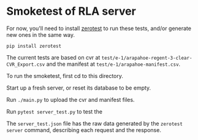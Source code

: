 # Smoketest of RLA server

For now, you'll need to install [zerotest](https://github.com/jjyr/zerotest) to run these tests, and/or generate new ones in the same way.

`pip install zerotest`

The current tests are based on cvr at `test/e-1/arapahoe-regent-3-clear-CVR_Export.csv` and the manifest at `test/e-1/arapahoe-manifest.csv`.

To run the smoketest, first cd to this directory.

Start up a fresh server, or reset its database to be empty.

Run `./main.py` to upload the cvr and manifest files.

Run `pytest server_test.py` to test the 

The `server_test.json` file has the raw data generated by the `zerotest server` command, describing each request and the response.
